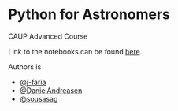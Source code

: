 Python for Astronomers
======================

CAUP Advanced Course

Link to the notebooks can be found [here](http://nbviewer.ipython.org/github/j-faria/python-for-astronomers/tree/master/notebooks/).

Authors is
   - [@j-faria](https://github.com/j-faria)
   - [@DanielAndreasen](https://github.com/DanielAndreasen)
   - [@sousasag](https://github.com/sousasag)
